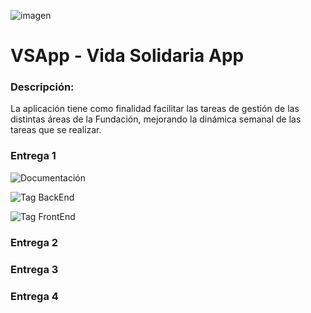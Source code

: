 

![imagen](https://pbs.twimg.com/profile_images/949184752359264256/yeBJursX_400x400.jpg)

# VSApp - Vida Solidaria App

### Descripción:

La aplicación tiene como finalidad facilitar las tareas de gestión de las distintas áreas de la Fundación, mejorando la dinámica semanal de las tareas que se realizar.

### Entrega 1

![Documentación](https://github.com/marivgil/VSApp/wiki/Entrega-1)

![Tag BackEnd](https://github.com/marivgil/VSApp-Backend/releases/tag/Entrega1)

![Tag FrontEnd](https://github.com/marivgil/VSApp-Frontend/releases/tag/Entrega1)

### Entrega 2

### Entrega 3

### Entrega 4
